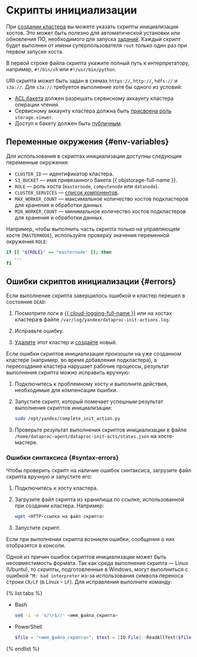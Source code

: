 # Скрипты инициализации

При [создании кластера](../operations/cluster-create.md) вы можете указать скрипты инициализации хостов. Это может быть полезно для автоматической установки или обновления ПО, необходимого для запуска [заданий](./jobs.md). Каждый скрипт будет выполнен от имени суперпользователя `root` только один раз при первом запуске хоста.

В первой строке файла скрипта укажите полный путь к интерпретатору, например, `#!/bin/sh` или `#!/usr/bin/python`.

URI скрипта может быть задан в схемах `https://`, `http://`, `hdfs://` и `s3a://`. Для `s3a://` требуется выполнение хотя бы одного из условий:

* [ACL бакета](../../storage/operations/buckets/edit-acl.md) должен разрешать сервисному аккаунту кластера операции чтения.
* Сервисному аккаунту кластера должна быть [присвоена роль](../../iam/operations/sa/assign-role-for-sa.md) `storage.viewer`.
* Доступ к бакету должен быть [публичным](../../storage/operations/buckets/bucket-availability.md).

## Переменные окружения {#env-variables}

Для использования в скриптах инициализации доступны следующие переменные окружения:

* `CLUSTER_ID` — идентификатор кластера.
* `S3_BUCKET` — имя привязанного бакета {{ objstorage-full-name }}.
* `ROLE` — роль хоста (`masternode`, `computenode` или `datanode`).
* `CLUSTER_SERVICES` — [список компонентов](../concepts/environment).
* `MAX_WORKER_COUNT` — максимальное количество хостов подкластеров для хранения и обработки данных.
* `MIN_WORKER_COUNT` — минимальное количество хостов подкластеров для хранения и обработки данных.

Например, чтобы выполнить часть скрипта только на управляющем хосте (`MASTERNODE`), используйте проверку значения переменной окружения `ROLE`:

```bash
if [[ "${ROLE}" == "masternode" ]]; then
   ...
fi
```

## Ошибки скриптов инициализации {#errors}

Если выполнение скрипта завершилось ошибкой и кластер перешел в состояние `DEAD`:


1. Посмотрите логи в [{{ cloud-logging-full-name }}](../../logging/operations/read-logs.md) или на хостах кластера в файле `/var/log/yandex/dataproc-init-actions.log`.



1. Исправьте ошибку.
1. [Удалите](../operations/cluster-delete.md) этот кластер и [создайте](../operations/cluster-create.md) новый.

Если ошибки скриптов инициализации произошли на уже созданном кластере (например, во время добавления подкластера), а пересоздание кластера нарушает рабочие процессы, результат выполнения скрипта можно исправить вручную:

1. Подключитесь к проблемному хосту и выполните действия, необходимые для компенсации ошибки. 
1. Запустите скрипт, который помечает успешным результат выполнения скриптов инициализации:

    ```bash
    sudo /opt/yandex/complete_init_action.py
    ```

1. Проверьте результат выполнения скриптов инициализации в файле `/home/dataproc-agent/dataproc-init-acts/states.json` на хосте-мастере.

### Ошибки синтаксиса {#syntax-errors}

Чтобы проверить скрипт на наличие ошибок синтаксиса, загрузите файл скрипта вручную и запустите его:

1. Подключитесь к хосту кластера.
1. Загрузите файл скрипта из хранилища по ссылке, использованной при создании кластера. Например:

   ```bash
   wget <HTTP-ссылка на файл скрипта>
   ```

1. Запустите скрипт.

Если при выполнении скрипта возникли ошибки, сообщения о них отобразятся в консоли.

Одной из причин ошибок скриптов инициализации может быть несовместимость формата. Так как среда выполнения скрипта — Linux (Ubuntu), то скрипты, подготовленные в Windows, могут выполниться с ошибкой `^M: bad interpreter` из-за использования символа переноса строки `CR/LF` (в Linux – `LF`). Для исправления выполните команду:

{% list tabs %}

- Bash

  ```bash
  sed -i -e 's/\r$//' <имя_файла_скрипта>
  ```

- PowerShell

  ```powershell
  $file = "<имя_файла_скрипта>"; $text = [IO.File]::ReadAllText($file) -replace "`r`n", "`n"; [IO.File]::WriteAllText($file, $text)
  ```

{% endlist %}